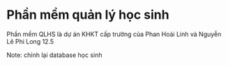 # Phần mềm quản lý học sinh

Phần mềm QLHS là dự án KHKT cấp trường của Phan Hoài Linh và Nguyễn Lê Phi Long 12.5

Note: chỉnh lại database học sinh
